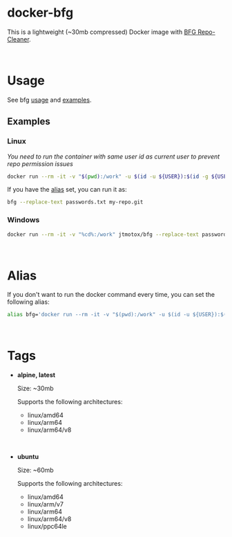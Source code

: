 # docker-bfg

This is a lightweight (~30mb compressed) Docker image with [BFG Repo-Cleaner](https://rtyley.github.io/bfg-repo-cleaner/).

<br />

# Usage

See bfg [usage](https://rtyley.github.io/bfg-repo-cleaner/#usage) and [examples](https://rtyley.github.io/bfg-repo-cleaner/#examples).

## Examples

### Linux

*You need to run the container with same user id as current user to prevent repo permission issues*

```bash
docker run --rm -it -v "$(pwd):/work" -u $(id -u ${USER}):$(id -g ${USER}) jtmotox/bfg --replace-text passwords.txt my-repo.git
```

If you have the [alias](#alias) set, you can run it as:

```bash
bfg --replace-text passwords.txt my-repo.git
```

### Windows

```bash
docker run --rm -it -v "%cd%:/work" jtmotox/bfg --replace-text passwords.txt my-repo.git
```

<br />

# Alias

If you don't want to run the docker command every time, you can set the following alias:

```bash
alias bfg='docker run --rm -it -v "$(pwd):/work" -u $(id -u ${USER}):$(id -g ${USER}) jtmotox/bfg'
```

<br />

# Tags

- **alpine, latest**

	Size: ~30mb

	Supports the following architectures:
	- linux/amd64
	- linux/arm64
	- linux/arm64/v8

<br />

- **ubuntu**

	Size: ~60mb

	Supports the following architectures:
	- linux/amd64
	- linux/arm/v7
	- linux/arm64
	- linux/arm64/v8
	- linux/ppc64le
